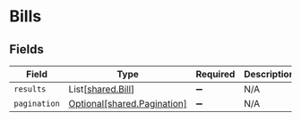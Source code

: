 # Bills


## Fields

| Field                                                            | Type                                                             | Required                                                         | Description                                                      |
| ---------------------------------------------------------------- | ---------------------------------------------------------------- | ---------------------------------------------------------------- | ---------------------------------------------------------------- |
| `results`                                                        | List[[shared.Bill](../../models/shared/bill.md)]                 | :heavy_minus_sign:                                               | N/A                                                              |
| `pagination`                                                     | [Optional[shared.Pagination]](../../models/shared/pagination.md) | :heavy_minus_sign:                                               | N/A                                                              |